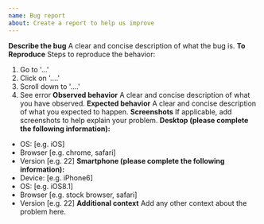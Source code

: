 ```yaml
---
name: Bug report
about: Create a report to help us improve
---
```

<!--
  - Thanks for taking the time to report a bug in the Oppia project.
  - Before filing a new issue, please do a quick search to check that it hasn't
  - already been filed on the [issue tracker](https://github.com/oppia/oppia/issues)._
  -->

**Describe the bug**
A clear and concise description of what the bug is.
**To Reproduce**
Steps to reproduce the behavior:
1. Go to '...'
2. Click on '....'
3. Scroll down to '....'
4. See error
**Observed behavior**
A clear and concise description of what you have observed.
**Expected behavior**
A clear and concise description of what you expected to happen.
 **Screenshots**
If applicable, add screenshots to help explain your problem.
**Desktop (please complete the following information):**
 - OS: [e.g. iOS]
 - Browser [e.g. chrome, safari]
 - Version [e.g. 22]
**Smartphone (please complete the following information):**
 - Device: [e.g. iPhone6]
 - OS: [e.g. iOS8.1]
 - Browser [e.g. stock browser, safari]
 - Version [e.g. 22]
**Additional context**
Add any other context about the problem here.
